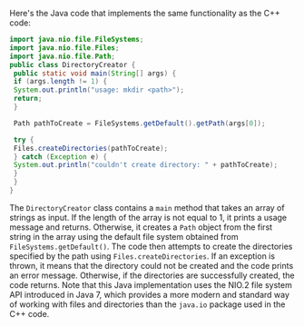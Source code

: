 Here's the Java code that implements the same functionality as the C++ code:
```java
import java.nio.file.FileSystems;
import java.nio.file.Files;
import java.nio.file.Path;
public class DirectoryCreator {
 public static void main(String[] args) {
 if (args.length != 1) {
 System.out.println("usage: mkdir <path>");
 return;
 }

 Path pathToCreate = FileSystems.getDefault().getPath(args[0]);

 try {
 Files.createDirectories(pathToCreate);
 } catch (Exception e) {
 System.out.println("couldn't create directory: " + pathToCreate);
 }
 }
}
```
The `DirectoryCreator` class contains a `main` method that takes an array of strings as input. If the length of the array is not equal to 1, it prints a usage message and returns. Otherwise, it creates a `Path` object from the first string in the array using the default file system obtained from `FileSystems.getDefault()`.
The code then attempts to create the directories specified by the path using `Files.createDirectories`. If an exception is thrown, it means that the directory could not be created and the code prints an error message. Otherwise, if the directories are successfully created, the code returns.
Note that this Java implementation uses the NIO.2 file system API introduced in Java 7, which provides a more modern and standard way of working with files and directories than the `java.io` package used in the C++ code.

